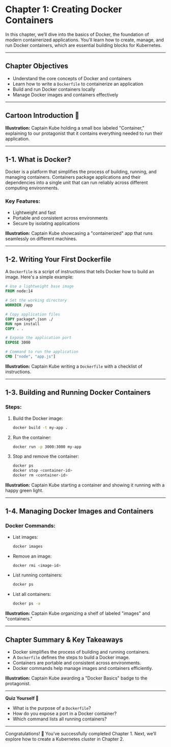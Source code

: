 # Chapter 1: Creating Docker Containers

In this chapter, we’ll dive into the basics of Docker, the foundation of modern containerized applications. You'll learn how to create, manage, and run Docker containers, which are essential building blocks for Kubernetes.

---

## Chapter Objectives

- Understand the core concepts of Docker and containers
- Learn how to write a `Dockerfile` to containerize an application
- Build and run Docker containers locally
- Manage Docker images and containers effectively

---

## Cartoon Introduction 🎨

**Illustration:**
Captain Kube holding a small box labeled "Container," explaining to our protagonist that it contains everything needed to run their application.

---

## 1-1. What is Docker?

Docker is a platform that simplifies the process of building, running, and managing containers. Containers package applications and their dependencies into a single unit that can run reliably across different computing environments.

### Key Features:
- Lightweight and fast
- Portable and consistent across environments
- Secure by isolating applications

**Illustration:**
Captain Kube showcasing a "containerized" app that runs seamlessly on different machines.

---

## 1-2. Writing Your First Dockerfile

A `Dockerfile` is a script of instructions that tells Docker how to build an image. Here's a simple example:

```dockerfile
# Use a lightweight base image
FROM node:14

# Set the working directory
WORKDIR /app

# Copy application files
COPY package*.json ./
RUN npm install
COPY . .

# Expose the application port
EXPOSE 3000

# Command to run the application
CMD ["node", "app.js"]
```

**Illustration:**
Captain Kube writing a `Dockerfile` with a checklist of instructions.

---

## 1-3. Building and Running Docker Containers

### Steps:

1. Build the Docker image:
   ```bash
   docker build -t my-app .
   ```

2. Run the container:
   ```bash
   docker run -p 3000:3000 my-app
   ```

3. Stop and remove the container:
   ```bash
   docker ps
   docker stop <container-id>
   docker rm <container-id>
   ```

**Illustration:**
Captain Kube starting a container and showing it running with a happy green light.

---

## 1-4. Managing Docker Images and Containers

### Docker Commands:

- List images:
  ```bash
  docker images
  ```
- Remove an image:
  ```bash
  docker rmi <image-id>
  ```
- List running containers:
  ```bash
  docker ps
  ```
- List all containers:
  ```bash
  docker ps -a
  ```

**Illustration:**
Captain Kube organizing a shelf of labeled "images" and "containers."

---

## Chapter Summary & Key Takeaways

- Docker simplifies the process of building and running containers.
- A `Dockerfile` defines the steps to build a Docker image.
- Containers are portable and consistent across environments.
- Docker commands help manage images and containers efficiently.

**Illustration:**
Captain Kube awarding a "Docker Basics" badge to the protagonist.

---

**Quiz Yourself 🤔**
- What is the purpose of a `Dockerfile`?
- How do you expose a port in a Docker container?
- Which command lists all running containers?

---

Congratulations! 🎉 You’ve successfully completed Chapter 1. Next, we’ll explore how to create a Kubernetes cluster in Chapter 2.
